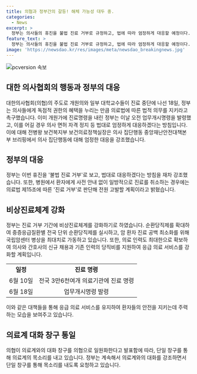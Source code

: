```yaml
---
title: 의협과 정부간의 갈등! 해체 가능성 대두 중.
categories:
  - News
excerpt: >
  정부는 의사들의 휴진을 불법 진료 거부로 규정하고, 법에 따라 엄정하게 대응할 예정이다. 또한, 진료 거부 상황을 방치하는 병원은 건강보험 진료비 선지급 대상에서 제외될 수도 있으며, 의료법에 따라 진료 거부 시 전원 고발할 계획이다. 또한, 정부는 의협에 대해 임원 변경 및 해체까지도 가능하다는 의사를 밝히며, 의료계와의 대화를 통일된 목소리로 이끌 것을 요청했다. 결론적으로, 정부가 비상진료체계를 강화하고 상급종합병원에서의 의료 인력 확보 및 협력을 강화할 예정이다.
feature_text: >
  정부는 의사들의 휴진을 불법 진료 거부로 규정하고, 법에 따라 엄정하게 대응할 예정이다. 또한, 진료 거부 상황을 방치하는 병원은 건강보험 진료비 선지급 대상에서 제외될 수도 있으며, 의료법에 따라 진료 거부 시 전원 고발할 계획이다. 또한, 정부는 의협에 대해 임원 변경 및 해체까지도 가능하다는 의사를 밝히며, 의료계와의 대화를 통일된 목소리로 이끌 것을 요청했다. 결론적으로, 정부가 비상진료체계를 강화하고 상급종합병원에서의 의료 인력 확보 및 협력을 강화할 예정이다.
image: 'https://newsdao.kr/res/images/meta/newsdao_breakingnews.jpg'
---
```


<p><img src="https://newsdao.kr/res/images/meta/newsdao_breakingnews.jpg" alt="pcversion 속보" /></p>

<h2 data-ke-size="size26">대한 의사협회의 행동과 정부의 대응</h2>

<p data-ke-size="size16">대한의사협회(의협)의 주도로 개원의와 일부 대학교수들이 진료 중단에 나선 18일, 정부는 의사들에게 독점적 권한의 혜택을 누리는 만큼 의료법에 따른 법적 의무를 지키라고 촉구했습니다. 이미 개원가에 진료명령을 내린 정부는 이날 오전 업무개시명령을 발령했고, 이를 어길 경우 의사 면허 자격 정지 등 법대로 엄정하게 대응하겠다는 방침입니다. 이에 대해 전병왕 보건복지부 보건의료정책실장은 의사 집단행동 중앙재난안전대책본부 브리핑에서 의사 집단행동에 대해 엄정한 대응을 강조했습니다.</p>

<h2 data-ke-size="size26">정부의 대응</h2>

<p data-ke-size="size16">정부는 이번 휴진을 '불법 진료 거부'로 보고, 법대로 대응하겠다는 방침을 재차 강조했습니다. 또한, 병원에서 환자에게 사전 안내 없이 일방적으로 진료를 취소하는 경우에는 의료법 제15조에 따른 '진료 거부'로 판단해 전원 고발할 계획이라고 밝혔습니다.</p>

<h2 data-ke-size="size26">비상진료체계 강화</h2>

<p data-ke-size="size16">정부는 진료 거부 기간에 비상진료체계를 강화하기로 하였습니다. 순환당직제를 확대하여 중증응급질환별 전국 단위 순환당직제를 실시하고, 암 환자 진료 공백 최소화를 위해 국립암센터 병상을 최대치로 가동하고 있습니다. 또한, 의료 인력도 최대한으로 확보하여 의사와 간호사의 신규 채용과 기존 인력의 당직비를 지원하여 응급 의료 서비스를 강화할 계획입니다.</p>

<table>
    <tbody>
        <tr>
            <td style="text-align: center; height: 17px;"><b>일정</b></td>
            <td style="text-align: center; height: 17px;"><b>진료 명령</b></td>
        </tr>
        <tr>
            <td style="text-align: center; height: 17px;">6월 10일</td>
            <td style="text-align: center; height: 17px;">전국 3만6천여개 의료기관에 진료 명령</td>
        </tr>
        <tr>
            <td style="text-align: center; height: 17px;">6월 18일</td>
            <td style="text-align: center; height: 17px;">업무개시명령 발령</td>
        </tr>
    </tbody>
</table>

<p data-ke-size="size16">이와 같은 대책들을 통해 응급 의료 서비스를 유지하여 환자들의 안전을 지키는데 주력하는 모습을 보여주고 있습니다.</p>

<h2 data-ke-size="size26">의료계 대화 창구 통일</h2>

<p data-ke-size="size16">의협이 의료계와의 대화 창구를 의협으로 일원화한다고 발표함에 따라, 단일 창구를 통해 의료계의 목소리를 내고 있습니다. 정부는 계속해서 의료계와의 대화를 강조하면서 단일 창구를 통해 목소리를 내도록 요청하고 있습니다.</p>

